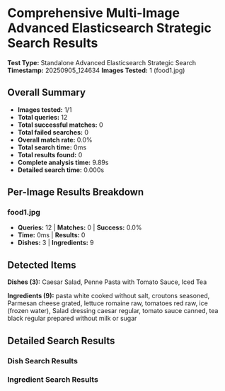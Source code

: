 # Comprehensive Multi-Image Advanced Elasticsearch Strategic Search Results

**Test Type:** Standalone Advanced Elasticsearch Strategic Search
**Timestamp:** 20250905_124634
**Images Tested:** 1 (food1.jpg)

## Overall Summary

- **Images tested:** 1/1
- **Total queries:** 12
- **Total successful matches:** 0
- **Total failed searches:** 0
- **Overall match rate:** 0.0%
- **Total search time:** 0ms
- **Total results found:** 0
- **Complete analysis time:** 9.89s
- **Detailed search time:** 0.000s

## Per-Image Results Breakdown

### food1.jpg

- **Queries:** 12 | **Matches:** 0 | **Success:** 0.0%
- **Time:** 0ms | **Results:** 0
- **Dishes:** 3 | **Ingredients:** 9

## Detected Items

**Dishes (3):** Caesar Salad, Penne Pasta with Tomato Sauce, Iced Tea

**Ingredients (9):** pasta white cooked without salt, croutons seasoned, Parmesan cheese grated, lettuce romaine raw, tomatoes red raw, ice (frozen water), Salad dressing caesar regular, tomato sauce canned, tea black regular prepared without milk or sugar

## Detailed Search Results

### Dish Search Results

### Ingredient Search Results


